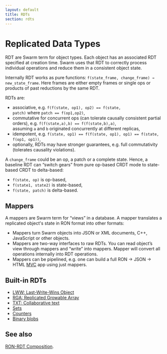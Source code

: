 ```yaml
---
layout: default
title: RDTs
section: rdts
---
```


# Replicated Data Types

RDT are Swarm term for object types. Each object has an associated RDT specified at creation time. Swarm uses that RDT to correctly process individual operations and reduce them in a consistent object state.

Internally RDT works as pure functions: `f(state_frame, change_frame) → new_state_frame`. Here frames are either empty frames or single ops or products of past reductions by the same RDT.

RDTs are:

- associative, e.g. `f(f(state, op1), op2) == f(state, patch)` where `patch == f(op1,op2)`,
- commutative for concurrent ops (can tolerate causally consistent partial orders), e.g. `f(f(state,a),b) == f(f(state,b),a)`, assuming `a` and `b` originated concurrently at different replicas,
- idempotent, e.g. `f(state, op1) == f(f(state, op1), op1) == f(state, f(op1, op1))`,
- optionally, RDTs may have stronger guarantees, e.g. full commutativity (tolerates causality violations).

A `change_frame` could be an op, a patch or a complete state. Hence, a baseline RDT can “switch gears” from pure op-based CRDT mode to state-based CRDT to delta-based:

- `f(state, op)` is op-based,
- `f(state1, state2)` is state-based,
- `f(state, patch)` is delta-based.

## Mappers

A mappers are Swarm term for “views” in a database. A mapper translates a replicated object's state in RON format into other formats:

- Mappers turn Swarm objects into JSON or XML documents, C++, JavaScript or other objects.
- Mappers are two-way interfaces to raw RDTs. You can read object’s view through mappers and “write” into mappers. Mapper will convert all operations internally into RDT operations.
- Mappers can be pipelined, e.g. one can build a full RON → JSON → HTML [MVC](https://en.wikipedia.org/wiki/Model%E2%80%93view%E2%80%93controller) app using just mappers.

## Built-in RDTs

- [LWW: Last-Write-Wins Object](lww/)
- [RGA: Replicated Growable Array](rga/)
- [TXT: Collaborative text](txt/)
- [Sets](set/)
- [Counters](counter/)
- [Binary blobs](blob/)

## See also

[RON-RDT Composition](composition/).